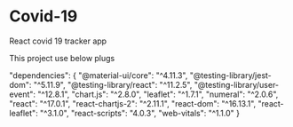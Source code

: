 # Covid-19
React covid 19 tracker app

This project use below plugs


 "dependencies": {
    "@material-ui/core": "^4.11.3",
    "@testing-library/jest-dom": "^5.11.9",
    "@testing-library/react": "^11.2.5",
    "@testing-library/user-event": "^12.8.1",
    "chart.js": "^2.8.0",
    "leaflet": "^1.7.1",
    "numeral": "^2.0.6",
    "react": "^17.0.1",
    "react-chartjs-2": "^2.11.1",
    "react-dom": "^16.13.1",
    "react-leaflet": "^3.1.0",
    "react-scripts": "4.0.3",
    "web-vitals": "^1.1.0"
 }

